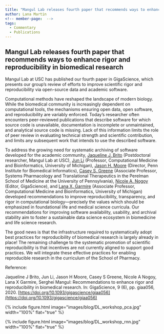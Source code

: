 ```yaml
---
title: "Mangul Lab releases fourth paper that recommends ways to enhance rigor and reproducibility in biomedical research"
author: Lana Martin
<!-- member-page:  -->
tags:
  - Commentary
  - Publications
---
```


## Mangul Lab releases fourth paper that recommends ways to enhance rigor and reproducibility in biomedical research

Mangul Lab at USC has published our fourth paper in GigaScience, which presents our group’s review of efforts to improve scientific rigor and reproducibility via open-source data and academic software.

Computational methods have reshaped the landscape of modern biology. While the biomedical community is increasingly dependent on computational tools, the mechanisms ensuring open data, open software, and reproducibility are variably enforced. Today’s researcher often encounters peer-reviewed publications that describe software for which source code is unavailable, documentation is incomplete or unmaintained, and analytical source code is missing. Lack of this information limits the role of peer review in evaluating technical strength and scientific contribution, and limits any subsequent work that intends to use the described software.

To address the growing need for systematic archiving of software developed for the academic community, [Jaqueline J. Brito](http://jaquejbrito.vandroiy.com/) (Postdoctoral researcher, Mangul Lab at USC), [Jun Li](https://www.junzli.com/) (Professor, Computational Medicine and Bioinformatics, University of Michigan), [Jason H. Moore](http://epistasis.org/jason-h-moore-phd/) (Director, Penn Institute for Biomedical Informatics), [Casey S. Greene](https://greenelab.com/) (Associate Professor, Systems Pharmacology and Translational Therapeutics in the Perelman School of Medicine at the University of Pennsylvania), [Nicole A. Nogoy](http://gigasciencejournal.com/blog/author/nicolenogoy/) (Editor, GigaScience), and [Lana X. Garmire](http://garmiregroup.org/) (Associate Professor, Computational Medicine and Bioinformatics, University of Michigan) developed recommendations to improve reproducibility, transparency, and rigor in computational biology—precisely the values which should be emphasized in foundational life and medical science curricula. Our recommendations for improving software availability, usability, and archival stability aim to foster a sustainable data science ecosystem in biomedicine and life science research.

The good news is that the infrastructure required to systematically adopt best practices for reproducibility of biomedical research is largely already in place! The remaining challenge to the systematic promotion of scientific reproducibility is that incentives are not currently aligned to support good practices. We will integrate these effective practices for enabling reproducible research in the curriculum of the School of Pharmacy.

Reference:

Jaqueline J Brito, Jun Li, Jason H Moore, Casey S Greene, Nicole A Nogoy, Lana X Garmire, Serghei Mangul: Recommendations to enhance rigor and reproducibility in biomedical research. In: GigaScience, 9 (6), pp. giaa056, 2020.
[https://doi.org/10.1093/gigascience/giaa056](https://doi.org/10.1093/gigascience/giaa056)

{%
  include figure.html
  image="images/blog/DL_workshop_pca.jpg"
  width="100%"
  flat="true"
%}

{%
  include figure.html
  image="images/blog/DL_workshop_rnn.jpg"
  width="100%"
  flat="true"
%}
